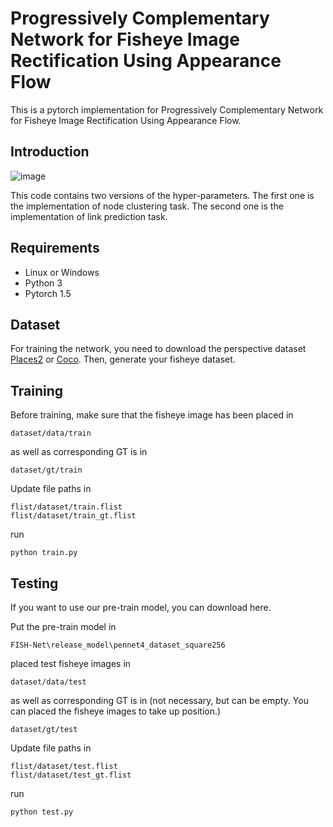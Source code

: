 # Progressively Complementary Network for Fisheye Image Rectification Using Appearance Flow
This is a pytorch implementation for Progressively Complementary Network for Fisheye Image Rectification Using Appearance Flow.

## Introduction
![image](https://github.com/uof1745-cmd/PCN/blob/main/img/2.PNG)

This code contains two versions of the hyper-parameters. The first one is the implementation of node clustering task. The second one is the implementation of link prediction task.

## Requirements
* Linux or Windows
* Python 3
* Pytorch 1.5

## Dataset
For training the network,  you need to download the perspective dataset [Places2](http://places2.csail.mit.edu/download.html) or [Coco](https://cocodataset.org/). Then, generate your fisheye dataset.

## Training
Before training, make sure that the fisheye image has been placed in 
```
dataset/data/train
```

as well as corresponding GT is in 
```
dataset/gt/train
```
Update file paths in 
```
flist/dataset/train.flist 
flist/dataset/train_gt.flist 
```

run
```
python train.py
```

## Testing
If you want to use our pre-train model, you can download here.

Put the pre-train model in 
```
FISH-Net\release_model\pennet4_dataset_square256
```

placed test fisheye images in 
```
dataset/data/test
```

as well as corresponding GT is in (not necessary, but can be empty. You can placed the fisheye images to take up position.)
```
dataset/gt/test
```
Update file paths in 
```
flist/dataset/test.flist 
flist/dataset/test_gt.flist 
```

run
```
python test.py
```
